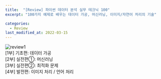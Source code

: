 ```yaml
---
title:  "[Review] 파이썬 데이터 분석 실무 테크닉 100"
excerpt: "100가지 예제로 배우는 데이터 가공, 머신러닝, 이미지/자연어 처리의 기술"

categories:
  - Review
last_modified_at: 2022-03-15
---
```


![review1](https://user-images.githubusercontent.com/65605308/158377890-bda605e3-cc11-44d1-964f-6e62d63eac51.jpg)
<br>
[1부] 기초편: 데이터 가공 <br>
[2부] 실전편①: 머신러닝 <br>
[3부] 실전편②: 최적화 문제 <br>
[4부] 발전편: 이미지 처리 / 언어 처리 <br>
